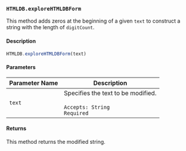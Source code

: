 ### `HTMLDB.exploreHTMLDBForm`

This method adds zeros at the beginning of a given `text` to construct a string with the length of `digitCount`.

#### Description

```javascript
HTMLDB.exploreHTMLDBForm(text)
```

#### Parameters

| Parameter Name             | Description                               |
| -------------------------- | ----------------------------------------- |
| `text` | Specifies the text to be modified.<br><br>`Accepts: String`<br>`Required` |

#### Returns

This method returns the modified string.